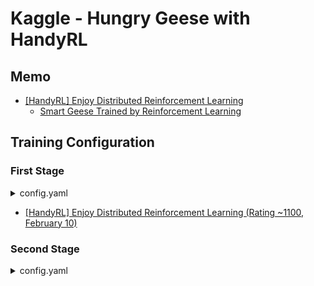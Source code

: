 # Kaggle - Hungry Geese with HandyRL

## Memo

- [[HandyRL] Enjoy Distributed Reinforcement Learning](https://www.kaggle.com/c/hungry-geese/discussion/218190)
    - [Smart Geese Trained by Reinforcement Learning](https://www.kaggle.com/yuricat/smart-geese-trained-by-reinforcement-learning/comments)


## Training Configuration

### First Stage

<details>

<summary> config.yaml </summary>

[Link](https://github.com/IMOKURI/Hungry-Geese2/blob/007e3c7be02fafb2cbe0e379d9fe96957df505a7/config.yaml)

```yaml
env_args:
    env: 'HungryGeese'
    source: 'handyrl.envs.kaggle.hungry_geese'


train_args:
    turn_based_training: False
    observation: False
    gamma: 0.8
    forward_steps: 32
    compress_steps: 4
    entropy_regularization: 2.0e-3
    entropy_regularization_decay: 0.3
    update_episodes: 500
    batch_size: 500  # GPU memory 12GB
    minimum_episodes: 10000
    maximum_episodes: 500000
    num_batchers: 8
    eval_rate: 0.1
    worker:
        num_parallel: 6
    lambda: 0.7
    policy_target: 'TD' # 'UPGO' 'VTRACE' 'TD' 'MC'
    value_target: 'TD' # 'VTRACE' 'TD' 'MC'
    seed: 2456
    restart_epoch: 0


worker_args:
    server_address: '127.0.0.1'
    num_parallel: 6

```

</details>

- [[HandyRL] Enjoy Distributed Reinforcement Learning (Rating ~1100, February 10)](https://www.kaggle.com/c/hungry-geese/discussion/218190)

### Second Stage

<details>

<summary> config.yaml </summary>

[Link](https://github.com/IMOKURI/Hungry-Geese2/blob/7a50dda9737653480f15f241d5aa9326aafbe1f9/config.yaml)

```diff
diff --git config.yaml config.yaml
index 0fce8a6..e58770d 100755
--- config.yaml
+++ config.yaml
@@ -11,7 +11,7 @@ env_args:
 train_args:
     turn_based_training: False
     observation: False
-    gamma: 0.8
+    gamma: 0.9
     forward_steps: 32
     compress_steps: 4
     entropy_regularization: 2.0e-3
@@ -24,11 +24,11 @@ train_args:
     eval_rate: 0.1
     worker:
         num_parallel: 6
-    lambda: 0.7
-    policy_target: 'TD' # 'UPGO' 'VTRACE' 'TD' 'MC'
+    lambda: 0.8
+    policy_target: 'UPGO' # 'UPGO' 'VTRACE' 'TD' 'MC'
     value_target: 'TD' # 'VTRACE' 'TD' 'MC'
-    seed: 2456
-    restart_epoch: 0
+    seed: 2789
+    restart_epoch: 2237


 worker_args:
```

</details>






